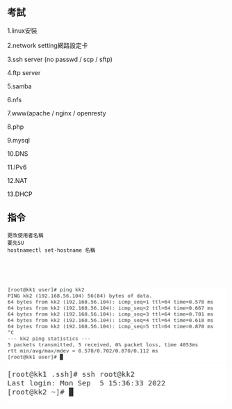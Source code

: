## 考試

1.linux安裝

2.network setting網路設定卡

3.ssh server (no passwd / scp / sftp)

4.ftp server 

5.samba 

6.nfs

7.www(apache / nginx / openresty

8.php

9.mysql

10.DNS

11.IPv6

12.NAT

13.DHCP

## 指令


```
更改使用者名稱
要先SU
hostnamectl set-hostname 名稱 





```

![](https://github.com/Kenttsai1/linux2/blob/main/LINUXPIC/week1-1.jpg)
![](https://github.com/Kenttsai1/linux2/blob/main/LINUXPIC/week1-2.jpg)
